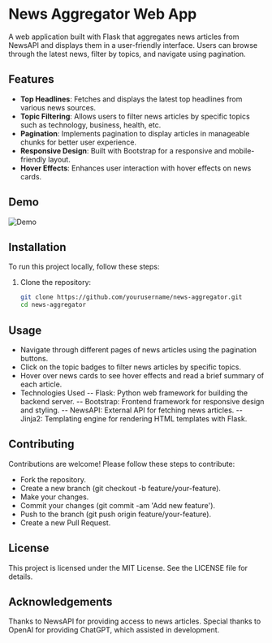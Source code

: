 # News Aggregator Web App

A web application built with Flask that aggregates news articles from NewsAPI and displays them in a user-friendly interface. Users can browse through the latest news, filter by topics, and navigate using pagination.

## Features

- **Top Headlines**: Fetches and displays the latest top headlines from various news sources.
- **Topic Filtering**: Allows users to filter news articles by specific topics such as technology, business, health, etc.
- **Pagination**: Implements pagination to display articles in manageable chunks for better user experience.
- **Responsive Design**: Built with Bootstrap for a responsive and mobile-friendly layout.
- **Hover Effects**: Enhances user interaction with hover effects on news cards.

## Demo

![Demo](demo.gif)

## Installation

To run this project locally, follow these steps:

1. Clone the repository:

   ```bash
   git clone https://github.com/yourusername/news-aggregator.git
   cd news-aggregator

## Usage

- Navigate through different pages of news articles using the pagination buttons.
- Click on the topic badges to filter news articles by specific topics.
- Hover over news cards to see hover effects and read a brief summary of each article.
- Technologies Used
-- Flask: Python web framework for building the backend server.
-- Bootstrap: Frontend framework for responsive design and styling.
-- NewsAPI: External API for fetching news articles.
-- Jinja2: Templating engine for rendering HTML templates with Flask.

## Contributing
Contributions are welcome! Please follow these steps to contribute:

- Fork the repository.
- Create a new branch (git checkout -b feature/your-feature).
- Make your changes.
- Commit your changes (git commit -am 'Add new feature').
- Push to the branch (git push origin feature/your-feature).
- Create a new Pull Request.

## License

This project is licensed under the MIT License. See the LICENSE file for details.

## Acknowledgements

Thanks to NewsAPI for providing access to news articles.
Special thanks to OpenAI for providing ChatGPT, which assisted in development.

